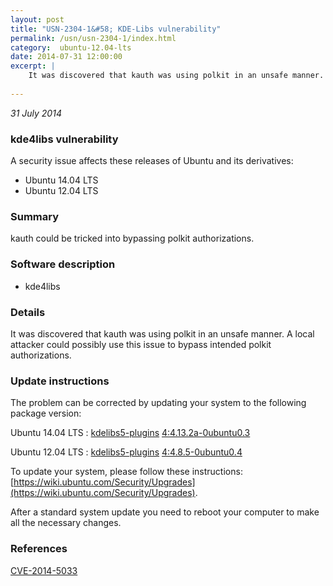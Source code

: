 ```yaml
---
layout: post
title: "USN-2304-1&#58; KDE-Libs vulnerability"
permalink: /usn/usn-2304-1/index.html
category:  ubuntu-12.04-lts
date: 2014-07-31 12:00:00
excerpt: |
    It was discovered that kauth was using polkit in an unsafe manner. A local attacker could possibly use this issue to bypass intended polkit authorizations. 
    
--- 
```

 
 

*31 July 2014*

### kde4libs vulnerability

A security issue affects these releases of Ubuntu and its derivatives:

* Ubuntu 14.04 LTS
* Ubuntu 12.04 LTS

### Summary

kauth could be tricked into bypassing polkit authorizations. 

### Software description

* kde4libs 

### Details

It was discovered that kauth was using polkit in an unsafe manner. A local attacker could possibly use this issue to bypass intended polkit authorizations. 

### Update instructions

The problem can be corrected by updating your system to the following package version:

Ubuntu 14.04 LTS
 : [kdelibs5-plugins](https://launchpad.net/ubuntu/+source/kde4libs) <span> [4:4.13.2a-0ubuntu0.3](https://launchpad.net/ubuntu/+source/kde4libs/4:4.13.2a-0ubuntu0.3) </span> 

Ubuntu 12.04 LTS
 : [kdelibs5-plugins](https://launchpad.net/ubuntu/+source/kde4libs) <span> [4:4.8.5-0ubuntu0.4](https://launchpad.net/ubuntu/+source/kde4libs/4:4.8.5-0ubuntu0.4) </span> 

To update your system, please follow these instructions: [https://wiki.ubuntu.com/Security/Upgrades](https://wiki.ubuntu.com/Security/Upgrades).

After a standard system update you need to reboot your computer to make all the necessary changes. 

### References

 
 [CVE-2014-5033](http://people.ubuntu.com/~ubuntu-security/cve/CVE-2014-5033)
 

